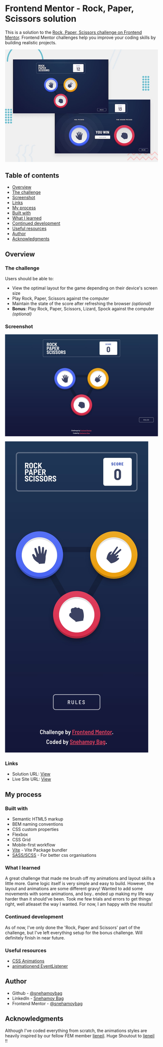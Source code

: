 # Frontend Mentor - Rock, Paper, Scissors solution

This is a solution to the [Rock, Paper, Scissors challenge on Frontend Mentor](https://www.frontendmentor.io/challenges/rock-paper-scissors-game-pTgwgvgH). Frontend Mentor challenges help you improve your coding skills by building realistic projects.

![Design preview for the Rock, Paper, Scissors coding challenge](./design/desktop-preview.jpg)
## Table of contents

- [Overview](#overview)
- [The challenge](#the-challenge)
- [Screenshot](#screenshot)
- [Links](#links)
- [My process](#my-process)
- [Built with](#built-with)
- [What I learned](#what-i-learned)
- [Continued development](#continued-development)
- [Useful resources](#useful-resources)
- [Author](#author)
- [Acknowledgments](#acknowledgments)

## Overview

### The challenge

Users should be able to:

- View the optimal layout for the game depending on their device's screen size
- Play Rock, Paper, Scissors against the computer
- Maintain the state of the score after refreshing the browser _(optional)_
- **Bonus**: Play Rock, Paper, Scissors, Lizard, Spock against the computer _(optional)_

### Screenshot

![Desktop preview](./screenshots/fem-rock-paper-scissors-desktop.jpeg)

![Mobile preview](./screenshots/fem-rock-paper-scissors-mobile.jpeg)

### Links

- Solution URL: [View](https://github.com/snehamoybag/rock-paper-scissor-lizard-spock)
- Live Site URL: [View](https://snehamoybag.github.io/rock-paper-scissor-lizard-spock)

## My process

### Built with

- Semantic HTML5 markup
- BEM naming conventions
- CSS custom properties
- Flexbox
- CSS Grid
- Mobile-first workflow
- [Vite](vitejs.dev) - Vite Package bundler
- [SASS/SCSS](https://sass-lang.com) - For better css organisations

### What I learned

A great challenge that made me brush off my animations and layout skills a little more.
Game logic itself is very simple and easy to build. However, the layout and animations are some different gravy!
Wanted to add some movements with some animations, and boy.. ended up making my life way harder than it should've been.
Took me few trials and errors to get things right, well atleaset the way I wanted. For now, I am happy with the results!

### Continued development

As of now, I've only done the 'Rock, Paper and Scissors' part of the challenge, but I've left everything setup for the bonus challenge.
Will definitely finish in near future.

### Useful resources

- [CSS Animations](https://developer.mozilla.org/en-US/docs/Web/CSS/animation)
- [animationend EventListener](https://developer.mozilla.org/en-US/docs/Web/API/Element/animationend_event)

## Author

- Github - [@snehamoybag](https://github.com/snehamoybag)
- LinkedIn - [Snehamoy Bag](https://www.linkedin.com/mwlite/in/snehamoy-bag-a83509238)
- Frontend Mentor - [@snehamoybag](https://www.frontendmentor.io/profile/snehamoybag)

## Acknowledgments

Although I've coded everything from scratch, the animations styles are heavily inspired by our fellow FEM member [lieneil](https://www.frontendmentor.io/solutions/rock-paper-scissor-lizard-spock-OqBM3Ujnf7). Huge Shoutout to [lieneil](https://www.frontendmentor.io/profile/NJVS) !!